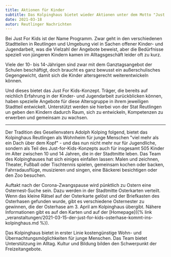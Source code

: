 ```yaml
---
title: Aktionen für Kinder
subtitle: Das Kolpinghaus bietet wieder Aktionen unter dem Motto "Just for Kids" für Zehn- bis 15-Jährige an
date: 2021-03-18
autor: Reutlinger Nachrichten
---
```


<!--mehr-->

Bei Just For Kids ist der Name Programm. Zwar geht in den verschiedenen Stadtteilen in Reutlingen und Umgebung viel in Sachen offener Kinder- und Jugendarbeit, was die Vielzahl der Angebote beweist, aber die Bedürfnisse speziell von jüngeren Kindern kamen im Alltagsgeschäft leider oft zu kurz.

Viele der 10- bis 14-Jährigen sind zwar mit dem Ganztagsangebot der Schulen beschäftigt, doch braucht es ganz bewusst ein außerschulisches Gegengewicht, damit sich die Kinder altersgerecht weiterentwickeln können.

Und dieses bietet das Just For Kids-Konzept. Träger, die bereits auf reichlich Erfahrung in der Kinder- und Jugendarbeit zurückblicken können, haben spezielle Angebote für diese Altersgruppe in ihrem jeweiligen Stadtteil entwickelt. Unterstützt werden sie hierbei von der Stat Reutlingen un geben den Kindern dadurch Raum, sich zu entwickeln, Kompetenzen zu erwerben und gemeinsam zu wachsen.

---

Der Tradition des Gesellenvaters Adolph Kolping folgend, bietet das Kolpinghaus Reutlingen als Wohnheim für junge Menschen "viel mehr als ein Dach über dem Kopf" - und das nun nicht mehr nur für Jugendliche, sondern als Teil des Just-for-Kids-Konzepts auch für insgesamt 505 Kinder im Alter zwischen 10 und 14 Jahren, die in der Stadtmitte leben. Das Team des Kolpinghauses hat sich einiges einfallen lassen: Malen und zeichnen, Theater, Fußball oder Tischtennis spielen, gemeinsam kochen oder backen, Fahrradausflüge, musizieren und singen, eine Bäckerei besichtigen oder den Zoo besuchen.

Auftakt nach der Corona-Zwangspause wird pünktlich zu Ostern eine Osternest-Suche sein. Dazu werden in der Stadtmitte Osterkarten verteilt. Wenn das kleine Rätsel auf der Osterkarte gelöst und der Briefkasten des Osterhasen gefunden wurde, gibt es verschiedene Osternester zu gewinnen, die der Osterhase am 3. April am Kolpinghaus übergibt. Nähere Informationen gibt es auf den Karten und auf der [Homepage]({% link _veranstaltungen/2021-03-15-der-just-for-kids-osterhase-kommt-ins-kolpinghaus.md %}).

Das Kolpinghaus bietet in erster Linie kostengünstige Wohn- und Übernachtungsmöglichkeiten für junge Menschen. Das Team bietet Unterstützung im Alltag. Kultur und Bildung bilden den Schwerpunkt der Freizeitangebote.

